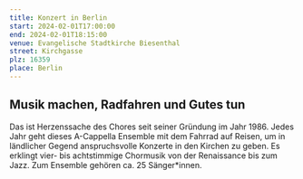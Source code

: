 ```yaml
---
title: Konzert in Berlin
start: 2024-02-01T17:00:00
end: 2024-02-01T18:15:00
venue: Evangelische Stadtkirche Biesenthal
street: Kirchgasse
plz: 16359
place: Berlin
---
```


## Musik machen, Radfahren und Gutes tun

Das ist Herzenssache des Chores seit seiner Gründung im Jahr 1986. Jedes Jahr geht dieses A-Cappella Ensemble mit dem Fahrrad auf Reisen, um in ländlicher Gegend anspruchsvolle Konzerte in den Kirchen zu geben. Es erklingt vier- bis achtstimmige Chormusik von der Renaissance bis zum Jazz. Zum Ensemble gehören ca. 25 Sänger\*innen.
